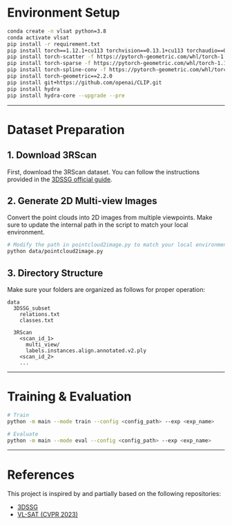 # Environment Setup

```bash
conda create -n vlsat python=3.8
conda activate vlsat
pip install -r requirement.txt
pip install torch==1.12.1+cu113 torchvision==0.13.1+cu113 torchaudio==0.12.1 --extra-index-url https://download.pytorch.org/whl/cu113
pip install torch-scatter -f https://pytorch-geometric.com/whl/torch-1.12.1+cu113.html
pip install torch-sparse -f https://pytorch-geometric.com/whl/torch-1.12.1+cu113.html
pip install torch-spline-conv -f https://pytorch-geometric.com/whl/torch-1.12.1+cu113.html
pip install torch-geometric==2.2.0
pip install git+https://github.com/openai/CLIP.git
pip install hydra
pip install hydra-core --upgrade --pre
```

---

# Dataset Preparation

## 1. Download 3RScan  
First, download the 3RScan dataset. You can follow the instructions provided in the [3DSSG official guide](https://github.com/ShunChengWu/3DSSG#preparation).

## 2. Generate 2D Multi-view Images  
Convert the point clouds into 2D images from multiple viewpoints. Make sure to update the internal path in the script to match your local environment.

```bash
# Modify the path in pointcloud2image.py to match your local environment.
python data/pointcloud2image.py
```

## 3. Directory Structure  
Make sure your folders are organized as follows for proper operation:

```
data
  3DSSG_subset
    relations.txt
    classes.txt

  3RScan
    <scan_id_1>
      multi_view/
      labels.instances.align.annotated.v2.ply
    <scan_id_2>
    ...
```

---

# Training & Evaluation

```bash
# Train
python -m main --mode train --config <config_path> --exp <exp_name>

# Evaluate
python -m main --mode eval --config <config_path> --exp <exp_name>
```

---

# References

This project is inspired by and partially based on the following repositories:

- [3DSSG](https://github.com/ShunChengWu/3DSSG)
- [VL-SAT (CVPR 2023)](https://github.com/wz7in/CVPR2023-VLSAT)
